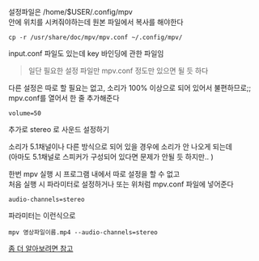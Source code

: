 설정파일은 /home/$USER/.config/mpv  
안에 위치를 시켜줘야하는데 원본 파일에서 복사를 해야한다   

```
cp -r /usr/share/doc/mpv/mpv.conf ~/.config/mpv/
```
input.conf 파일도 있는데 key 바인딩에 관한 파일임  

> 일단 필요한 설정 파일만 mpv.conf 정도만 있으면 될 듯 하다

다른 설정은 따로 할 필요는 없고, 소리가 100% 이상으로 되어 있어서 불편하므로;;  
mpv.conf를 열어서 한 줄 추가해준다  
```
volume=50
```

추가로 stereo 로 사운드 설정하기

소리가 5.1채널이나 다른 방식으로 되어 있을 경우에 소리가 안 나오게 되는데   
(아마도 5.1채널로 스피커가 구성되어 있다면 문제가 안될 듯 하지만.. )   

한번 mpv 실행 시 프로그램 내에서 따로 설정을 할 수 없고  
처음 실행 시 파라미터로 설정하거나 또는 위처럼 mpv.conf 파일에 넣어준다 
```
audio-channels=stereo
```

파라미터는 이런식으로 
```
mpv 영상파일이름.mp4 --audio-channels=stereo
```


[좀 더 알아보려면 참고](https://wiki.archlinux.org/title/mpv)

